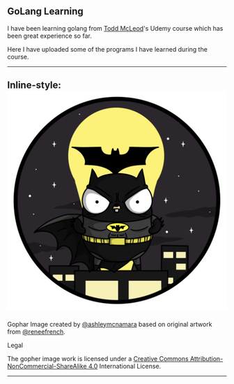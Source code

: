 ## GoLang Learning

I have been learning golang from [Todd McLeod](https://www.linkedin.com/in/tamcleod/)'s Udemy course which has been great experience so far.

Here I have uploaded some of the programs I have learned during the course.

---
Inline-style: 
![Golang Gopher](BATMAN_GOPHER.png)
---
Gophar Image created by [@ashleymcnamara](https://twitter.com/ashleymcnamara?ref_src=twsrc%5Egoogle%7Ctwcamp%5Eserp%7Ctwgr%5Eauthor) based on original artwork from [@reneefrench](https://twitter.com/reneefrench?ref_src=twsrc%5Egoogle%7Ctwcamp%5Eserp%7Ctwgr%5Eauthor).

Legal

The gopher image work is licensed under a [Creative Commons Attribution-NonCommercial-ShareAlike 4.0](https://creativecommons.org/licenses/by-nc-sa/4.0/) International License.

---